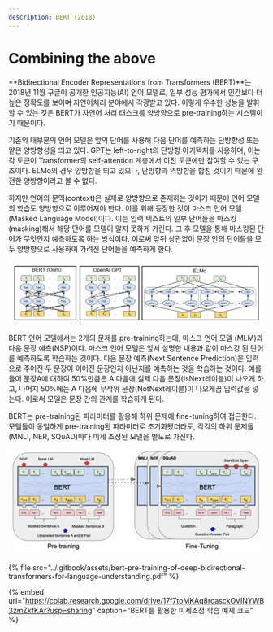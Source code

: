 ```yaml
---
description: BERT (2018)
---
```


# Combining the above

 **Bidirectional Encoder Representations from Transformers \(BERT\)**는 2018년 11월 구글이 공개한 인공지능\(AI\) 언어 모델로, 일부 성능 평가에서 인간보다 더 높은 정확도를 보이며 자연어처리 분야에서 각광받고 있다. 이렇게 우수한 성능을 발휘할 수 있는 것은 BERT가 자연어 처리 태스크를 양방향으로 pre-training하는 시스템이기 때문이다.

 기존의 대부분의 언어 모델은 앞의 단어를 사용해 다음 단어를 예측하는 단방향성 또는 얕은 양방향성을 띄고 있다. GPT는 left-to-right의 단방향 아키텍처를 사용하며, 이는 각 토큰이 Transformer의 self-attention 계층에서 이전 토큰에만 참여할 수 있는 구조이다. ELMo의 경우 양방향을 띄고 있으나, 단방향과 역방향을 합친 것이기 때문에 완전한 양방향이라고 볼 수 없다. 

 하지만 언어의 문맥\(context\)은 실제로 양방향으로 존재하는 것이기 때문에 언어 모델의 학습도 양방향으로 이루어져야 한다. 이를 위해 등장한 것이 마스크 언어 모델 \(Masked Language Model\)이다. 이는 입력 텍스트의 일부 단어들을 마스킹\(masking\)해서 해당 단어를 모델이 알지 못하게 가린다. 그 후 모델을 통해 마스킹된 단어가 무엇인지 예측하도록 하는 방식이다. 이로써 앞뒤 상관없이 문장 안의 단어들을 모두 양방향으로 사용하여 가려진 단어들을 예측하게 한다. 

![BERT: Pre-training of Deep Bidirectional Transformers for Language Understanding \(2018\)](../.gitbook/assets/bert-gpt-elmo.png)

 BERT 언어 모델에서는 2개의 문제를 pre-training하는데, 마스크 언어 모델 \(MLM\)과 다음 문장 예측\(NSP\)이다. 마스크 언어 모델은 앞서 설명한 내용과 같이 마스킹 된 단어를 예측하도록 학습하는 것이다. 다음 문장 예측\(Next Sentence Prediction\)은 입력으로 주어진 두 문장이 이어진 문장인지 아닌지를 예측하는 것을 학습하는 것이다. 예를 들어 문장A에 대하여 50%만큼은 A 다음에 실제 다음 문장\(IsNext레이블\)이 나오게 하고, 나머지 50%에는 A 다음에 무작위 문장\(NotNext레이블\)이 나오게끔 입력값을 넣는다. 이로써 모델은 문장 간의 관계를 학습하게 된다. 

 BERT는 pre-training된 파라미터를 활용해 하위 문제에 fine-tuning하여 접근한다. 모델들이 동일하게 pre-training된 파라미터로 초기화됐더라도, 각각의 하위 문제들\(MNLI, NER, SQuAD\)마다 미세 조정된 모델을 별도로 가진다. 

![](../.gitbook/assets/bert_fine_tuning.png)

{% file src="../.gitbook/assets/bert-pre-training-of-deep-bidirectional-transformers-for-language-understanding.pdf" %}

{% embed url="https://colab.research.google.com/drive/17f7toMKAq8rcasckOVINYWB3zmZkfKAr?usp=sharing" caption="BERT를 활용한 미세조정 학습 예제 코드" %}



